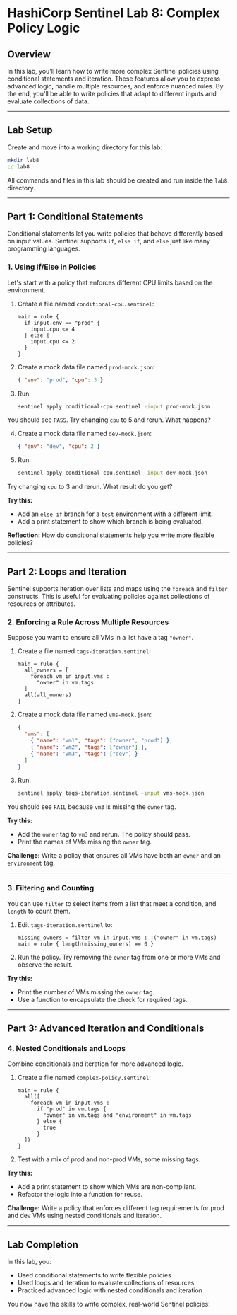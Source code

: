 # HashiCorp Sentinel Lab 8: Complex Policy Logic

## Overview
In this lab, you'll learn how to write more complex Sentinel policies using conditional statements and iteration. These features allow you to express advanced logic, handle multiple resources, and enforce nuanced rules. By the end, you'll be able to write policies that adapt to different inputs and evaluate collections of data.

---

## Lab Setup

Create and move into a working directory for this lab:

```bash
mkdir lab8
cd lab8
```
All commands and files in this lab should be created and run inside the `lab8` directory.

---

## Part 1: Conditional Statements

Conditional statements let you write policies that behave differently based on input values. Sentinel supports `if`, `else if`, and `else` just like many programming languages.

### 1. Using If/Else in Policies

Let's start with a policy that enforces different CPU limits based on the environment.

1. Create a file named `conditional-cpu.sentinel`:
   ```hcl
   main = rule {
     if input.env == "prod" {
       input.cpu <= 4
     } else {
       input.cpu <= 2
     }
   }
   ```
2. Create a mock data file named `prod-mock.json`:
   ```json
   { "env": "prod", "cpu": 3 }
   ```
3. Run:
   ```bash
   sentinel apply conditional-cpu.sentinel -input prod-mock.json
   ```
You should see `PASS`. Try changing `cpu` to 5 and rerun. What happens?

4. Create a mock data file named `dev-mock.json`:
   ```json
   { "env": "dev", "cpu": 2 }
   ```
5. Run:
   ```bash
   sentinel apply conditional-cpu.sentinel -input dev-mock.json
   ```
Try changing `cpu` to 3 and rerun. What result do you get?

**Try this:**
- Add an `else if` branch for a `test` environment with a different limit.
- Add a print statement to show which branch is being evaluated.

**Reflection:**
How do conditional statements help you write more flexible policies?

---

## Part 2: Loops and Iteration

Sentinel supports iteration over lists and maps using the `foreach` and `filter` constructs. This is useful for evaluating policies against collections of resources or attributes.

### 2. Enforcing a Rule Across Multiple Resources

Suppose you want to ensure all VMs in a list have a tag `"owner"`.

1. Create a file named `tags-iteration.sentinel`:
   ```hcl
   main = rule {
     all_owners = [
       foreach vm in input.vms :
         "owner" in vm.tags
     ]
     all(all_owners)
   }
   ```
2. Create a mock data file named `vms-mock.json`:
   ```json
   {
     "vms": [
       { "name": "vm1", "tags": ["owner", "prod"] },
       { "name": "vm2", "tags": ["owner"] },
       { "name": "vm3", "tags": ["dev"] }
     ]
   }
   ```
3. Run:
   ```bash
   sentinel apply tags-iteration.sentinel -input vms-mock.json
   ```
You should see `FAIL` because `vm3` is missing the `owner` tag.

**Try this:**
- Add the `owner` tag to `vm3` and rerun. The policy should pass.
- Print the names of VMs missing the `owner` tag.

**Challenge:**
Write a policy that ensures all VMs have both an `owner` and an `environment` tag.

---

### 3. Filtering and Counting

You can use `filter` to select items from a list that meet a condition, and `length` to count them.

1. Edit `tags-iteration.sentinel` to:
   ```hcl
   missing_owners = filter vm in input.vms : !("owner" in vm.tags)
   main = rule { length(missing_owners) == 0 }
   ```
2. Run the policy. Try removing the `owner` tag from one or more VMs and observe the result.

**Try this:**
- Print the number of VMs missing the `owner` tag.
- Use a function to encapsulate the check for required tags.

---

## Part 3: Advanced Iteration and Conditionals

### 4. Nested Conditionals and Loops

Combine conditionals and iteration for more advanced logic.

1. Create a file named `complex-policy.sentinel`:
   ```hcl
   main = rule {
     all([
       foreach vm in input.vms :
         if "prod" in vm.tags {
           "owner" in vm.tags and "environment" in vm.tags
         } else {
           true
         }
     ])
   }
   ```
2. Test with a mix of prod and non-prod VMs, some missing tags.

**Try this:**
- Add a print statement to show which VMs are non-compliant.
- Refactor the logic into a function for reuse.

**Challenge:**
Write a policy that enforces different tag requirements for prod and dev VMs using nested conditionals and iteration.

---

## Lab Completion

In this lab, you:
- Used conditional statements to write flexible policies
- Used loops and iteration to evaluate collections of resources
- Practiced advanced logic with nested conditionals and iteration

You now have the skills to write complex, real-world Sentinel policies! 